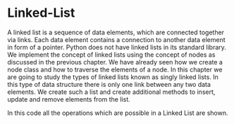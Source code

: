 # Linked-List
A linked list is a sequence of data elements, which are connected together via links. Each data element contains a connection to another data element in form of a pointer. Python does not have linked lists in its standard library. We implement the concept of linked lists using the concept of nodes as discussed in the previous chapter. We have already seen how we create a node class and how to traverse the elements of a node. In this chapter we are going to study the types of linked lists known as singly linked lists. In this type of data structure there is only one link between any two data elements. We create such a list and create additional methods to insert, update and remove elements from the list.

In this code all the operations which are possible in a Linked List are shown.
